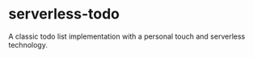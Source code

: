 # serverless-todo
A classic todo list implementation with a personal touch and serverless technology.

